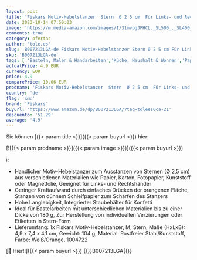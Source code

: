 ```yaml
---
layout: post
title: 'Fiskars Motiv-Hebelstanzer  Stern  Ø 2 5 cm  Für Links- und Rechtshänder  Qualitäts-Stahl/Kunststoff  Weiß/Orange  Lever Punch  M  1004722'
date: 2023-10-14 07:50:03
image: 'https://m.media-amazon.com/images/I/31mvpgJPHCL._SL500_._SL400_.jpg'
comments: true
category: ofertas
author: 'tole.es'
slug: 'B007213LGA-de Fiskars Motiv-Hebelstanzer Stern Ø 2 5 cm Für Links- und...'
sku: 'B007213LGA-de'
tags: [ 'Basteln, Malen & Handarbeiten','Küche, Haushalt & Wohnen','Papierbasteln','Papierstanzer','Spielzeug','fiskars','🇩🇪', ]
actualPrice: 4.9 EUR
currency: EUR
price: 4.9
comparePrice: 10.06 EUR
prodname: 'Fiskars Motiv-Hebelstanzer  Stern  Ø 2 5 cm  Für Links- und Rechtshänder  Qualitäts-Stahl/Kunststoff  Weiß/Orange  Lever Punch  M  1004722'
country: 'de'
flag: '🇩🇪'
brand: 'Fiskars'
buyurl: 'https://www.amazon.de/dp/B007213LGA/?tag=tolees0ca-21'
descuento: '51.29'
average: '4.9'
---
```


Sie können [{{< param title >}}]({{< param buyurl >}}) hier:

[![{{< param prodname >}}]({{< param image >}})]({{< param buyurl >}})

ℹ️:

- Handlicher Motiv-Hebelstanzer zum Ausstanzen von Sternen (Ø 2,5 cm) aus verschiedenen Materialien wie Papier, Karton, Fotopapier, Kunststoff oder Magnetfolie, Geeignet für Links- und Rechtshänder
- Geringer Kraftaufwand durch einfaches Drücken der orangenen Fläche, Stanzen von dünnem Schleifpapier zum Schärfen des Stanzers
- Hohe Langlebigkeit, Integrierter Staubehälter für Konfetti
- Ideal für Bastelarbeiten mit unterschiedlichen Materialien bis zu einer Dicke von 180 g, Zur Herstellung von individuellen Verzierungen oder Etiketten in Stern-Form
- Lieferumfang: 1x Fiskars Motiv-Hebelstanzer, M, Stern, Maße (HxLxB): 4,9 x 7,4 x 4,1 cm, Gewicht: 104 g, Material: Rostfreier Stahl/Kunststoff, Farbe: Weiß/Orange, 1004722

[🛒 Hier!!]({{< param buyurl >}})
{{<world>}}B007213LGA{{</world>}}
